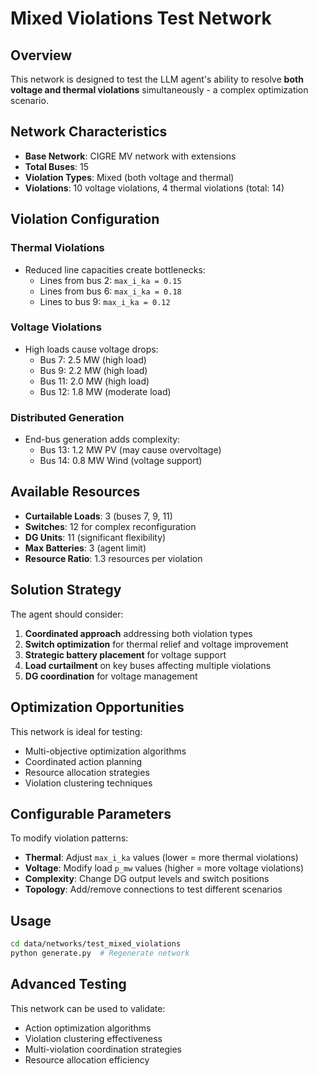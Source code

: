 # Mixed Violations Test Network

## Overview
This network is designed to test the LLM agent's ability to resolve **both voltage and thermal violations** simultaneously - a complex optimization scenario.

## Network Characteristics
- **Base Network**: CIGRE MV network with extensions
- **Total Buses**: 15
- **Violation Types**: Mixed (both voltage and thermal)
- **Violations**: 10 voltage violations, 4 thermal violations (total: 14)

## Violation Configuration
### Thermal Violations
- Reduced line capacities create bottlenecks:
  - Lines from bus 2: `max_i_ka = 0.15`
  - Lines from bus 6: `max_i_ka = 0.18`
  - Lines to bus 9: `max_i_ka = 0.12`

### Voltage Violations
- High loads cause voltage drops:
  - Bus 7: 2.5 MW (high load)
  - Bus 9: 2.2 MW (high load)
  - Bus 11: 2.0 MW (high load)
  - Bus 12: 1.8 MW (moderate load)

### Distributed Generation
- End-bus generation adds complexity:
  - Bus 13: 1.2 MW PV (may cause overvoltage)
  - Bus 14: 0.8 MW Wind (voltage support)

## Available Resources
- **Curtailable Loads**: 3 (buses 7, 9, 11)
- **Switches**: 12 for complex reconfiguration
- **DG Units**: 11 (significant flexibility)
- **Max Batteries**: 3 (agent limit)
- **Resource Ratio**: 1.3 resources per violation

## Solution Strategy
The agent should consider:
1. **Coordinated approach** addressing both violation types
2. **Switch optimization** for thermal relief and voltage improvement
3. **Strategic battery placement** for voltage support
4. **Load curtailment** on key buses affecting multiple violations
5. **DG coordination** for voltage management

## Optimization Opportunities
This network is ideal for testing:
- Multi-objective optimization algorithms
- Coordinated action planning
- Resource allocation strategies
- Violation clustering techniques

## Configurable Parameters
To modify violation patterns:
- **Thermal**: Adjust `max_i_ka` values (lower = more thermal violations)
- **Voltage**: Modify load `p_mw` values (higher = more voltage violations)
- **Complexity**: Change DG output levels and switch positions
- **Topology**: Add/remove connections to test different scenarios

## Usage
```bash
cd data/networks/test_mixed_violations
python generate.py  # Regenerate network
```

## Advanced Testing
This network can be used to validate:
- Action optimization algorithms
- Violation clustering effectiveness
- Multi-violation coordination strategies
- Resource allocation efficiency